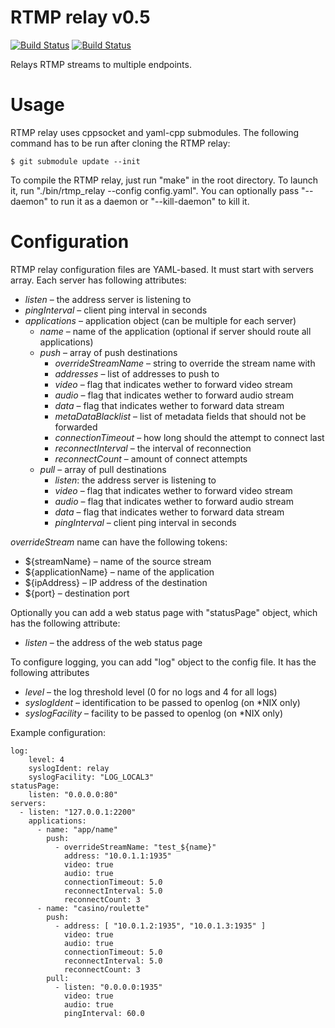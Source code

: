 # RTMP relay v0.5

[![Build Status](https://api.travis-ci.org/elnormous/rtmp_relay.svg?branch=master)](https://travis-ci.org/elnormous/rtmp_relay) [![Build Status](https://ci.appveyor.com/api/projects/status/9axwxwyf99dcr11d?svg=true)](https://ci.appveyor.com/project/elnormous/rtmp_relay)

Relays RTMP streams to multiple endpoints.

# Usage

RTMP relay uses cppsocket and yaml-cpp submodules. The following command has to be run after cloning the RTMP relay:

```
$ git submodule update --init
```

To compile the RTMP relay, just run "make" in the root directory. To launch it, run "./bin/rtmp_relay --config config.yaml". You can optionally pass "--daemon" to run it as a daemon or "--kill-daemon" to kill it.

# Configuration

RTMP relay configuration files are YAML-based. It must start with servers array. Each server has following attributes:

* *listen* – the address server is listening to
* *pingInterval* – client ping interval in seconds
* *applications* – application object (can be multiple for each server)
  * *name* – name of the application (optional if server should route all applications)
  * *push* – array of push destinations
    * *overrideStreamName* – string to override the stream name with
    * *addresses* – list of addresses to push to
    * *video* – flag that indicates wether to forward video stream
    * *audio* – flag that indicates wether to forward audio stream
    * *data* – flag that indicates wether to forward data stream
    * *metaDataBlacklist* – list of metadata fields that should not be forwarded
    * *connectionTimeout* – how long should the attempt to connect last
    * *reconnectInterval* – the interval of reconnection
    * *reconnectCount* – amount of connect attempts
  * *pull* – array of pull destinations
    * *listen*: the address server is listening to
    * *video* – flag that indicates wether to forward video stream
    * *audio* – flag that indicates wether to forward audio stream
    * *data* – flag that indicates wether to forward data stream
    * *pingInterval* – client ping interval in seconds

*overrideStream* name can have the following tokens:

* ${streamName} – name of the source stream
* ${applicationName} – name of the application
* ${ipAddress} – IP address of the destination
* ${port} – destination port

Optionally you can add a web status page with "statusPage" object, which has the following attribute:
* *listen* – the address of the web status page

To configure logging, you can add "log" object to the config file. It has the following attributes
* *level* – the log threshold level (0 for no logs and 4 for all logs)
* *syslogIdent* – identification to be passed to openlog (on *NIX only)
* *syslogFacility* – facility to be passed to openlog (on *NIX only)

Example configuration:

    log:
        level: 4
        syslogIdent: relay
        syslogFacility: "LOG_LOCAL3"
    statusPage:
        listen: "0.0.0.0:80"
    servers:
      - listen: "127.0.0.1:2200"
        applications:
          - name: "app/name"
            push:
              - overrideStreamName: "test_${name}"
                address: "10.0.1.1:1935"
                video: true
                audio: true
                connectionTimeout: 5.0
                reconnectInterval: 5.0
                reconnectCount: 3
          - name: "casino/roulette"
            push:
              - address: [ "10.0.1.2:1935", "10.0.1.3:1935" ]
                video: true
                audio: true
                connectionTimeout: 5.0
                reconnectInterval: 5.0
                reconnectCount: 3
            pull:
              - listen: "0.0.0.0:1935"
                video: true
                audio: true
                pingInterval: 60.0